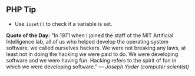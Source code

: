 ## PHP Tip
- Use `isset()` to check if a variable is set.  

**Quote of the Day:** "In 1971 when I joined the staff of the MIT Artificial Intelligence lab, all of us who helped develop the operating system software, we called ourselves hackers. We were not breaking any laws, at least not in doing the hacking we were paid to do. We were developing software and we were having fun. Hacking refers to the spirit of fun in which we were developing software." — *Joseph Yoder (computer scientist)*  
